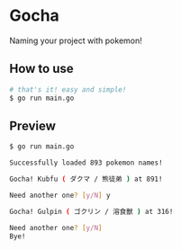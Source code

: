 # Gocha

Naming your project with pokemon!

## How to use

```bash
# that's it! easy and simple!
$ go run main.go
```

## Preview

```bash
$ go run main.go

Successfully loaded 893 pokemon names!

Gocha! Kubfu ( ダクマ / 熊徒弟 ) at 891!

Need another one? [y/N] y

Gocha! Gulpin ( ゴクリン / 溶食獸 ) at 316!

Need another one? [y/N] 
Bye!
```
